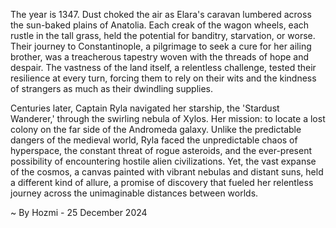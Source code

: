 
The year is 1347.  Dust choked the air as Elara's caravan lumbered across the sun-baked plains of Anatolia.  Each creak of the wagon wheels, each rustle in the tall grass, held the potential for banditry, starvation, or worse.  Their journey to Constantinople, a pilgrimage to seek a cure for her ailing brother, was a treacherous tapestry woven with the threads of hope and despair. The vastness of the land itself, a relentless challenge, tested their resilience at every turn, forcing them to rely on their wits and the kindness of strangers as much as their dwindling supplies.

Centuries later, Captain Ryla navigated her starship, the 'Stardust Wanderer,' through the swirling nebula of Xylos.  Her mission: to locate a lost colony on the far side of the Andromeda galaxy.  Unlike the predictable dangers of the medieval world, Ryla faced the unpredictable chaos of hyperspace, the constant threat of rogue asteroids, and the ever-present possibility of encountering hostile alien civilizations. Yet, the vast expanse of the cosmos, a canvas painted with vibrant nebulas and distant suns, held a different kind of allure, a promise of discovery that fueled her relentless journey across the unimaginable distances between worlds.

~ By Hozmi - 25 December 2024
